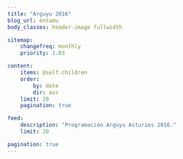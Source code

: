 ```yaml
---
title: "Arguyu 2016"
blog_url: entamu
body_classes: header-image fullwidth

sitemap:
    changefreq: monthly
    priority: 1.03

content:
    items: @self.children
    order:
        by: date
        dir: asc
    limit: 20
    pagination: true

feed:
    description: "Programación Arguyu Asturies 2016."
    limit: 20

pagination: true
---
```

